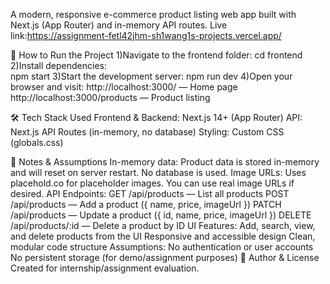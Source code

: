 A modern, responsive e-commerce product listing web app built with Next.js (App Router) and in-memory API routes.
Live link:https://assignment-fetl42jhm-sh1wang1s-projects.vercel.app/

🚀 How to Run the Project
1)Navigate to the frontend folder:
  cd frontend
2)Install dependencies:  
   npm start
3)Start the development server:
   npm run dev
4)Open your browser and visit:
   http://localhost:3000/ — Home page
   http://localhost:3000/products — Product listing  

🛠 Tech Stack Used
Frontend & Backend: Next.js 14+ (App Router)
API: Next.js API Routes (in-memory, no database)
Styling: Custom CSS (globals.css)

📝 Notes & Assumptions
In-memory data: Product data is stored in-memory and will reset on server restart. No database is used.
Image URLs: Uses placehold.co for placeholder images. You can use real image URLs if desired.
API Endpoints:
GET /api/products — List all products
POST /api/products — Add a product ({ name, price, imageUrl })
PATCH /api/products — Update a product ({ id, name, price, imageUrl })
DELETE /api/products/:id — Delete a product by ID
UI Features:
Add, search, view, and delete products from the UI
Responsive and accessible design
Clean, modular code structure
Assumptions:
No authentication or user accounts
No persistent storage (for demo/assignment purposes)
📄 Author & License
Created for internship/assignment evaluation.
